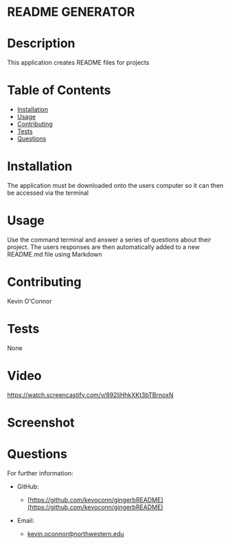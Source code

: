 # README GENERATOR
  
  # Description 
  This application creates README files for projects
  # Table of Contents 
  * [Installation](#installation)
  * [Usage](#usage)
  * [Contributing](#contributing)
  * [Tests](#tests)
  * [Questions](#questions)
  # Installation 
  The application must be downloaded onto the users computer so it can then be accessed via the terminal
  # Usage 
  Use the command terminal and answer a series of questions about their project.  The users responses are then automatically added to a new README.md file using Markdown
  # Contributing 
 Kevin O'Connor
  # Tests 
  None
  # Video
  https://watch.screencastify.com/v/892liHhkXKt3bTBrnoxN
  # Screenshot
  
  # Questions 
  For further information:
 
  * GitHub:
    * [https://github.com/kevoconn/gingerbREADME](https://github.com/kevoconn/gingerbREADME)
 
  * Email:
    * kevin.oconnor@northwestern.edu